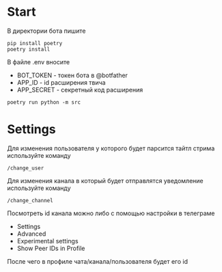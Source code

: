 # Start

В директории бота пишите

```
pip install poetry
poetry install
```

В файле .env вносите

- BOT_TOKEN - токен бота в @botfather
- APP_ID - id расширения твича
- APP_SECRET - секретный код расширения

```
poetry run python -m src
```

# Settings

Для изменения пользователя у которого будет парсится тайтл стрима используйте команду

```
/change_user
```

Для изменения канала в который будет отправлятся уведомление используйте команду

```
/change_channel
```

Посмотреть id канала можно либо с помощью настройки в телеграме

- Settings
- Advanced
- Experimental settings
- Show Peer IDs in Profile

После чего в профиле чата/канала/пользователя будет его id 
